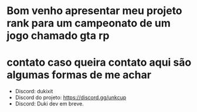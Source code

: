 # Bom venho apresentar meu projeto rank para um campeonato de um jogo chamado gta rp

# contato caso queira contato aqui são algumas formas de me achar

- Discord: dukixit
- Discord do projeto: https://discord.gg/unkcup
- Discord: Duki dev em breve.
